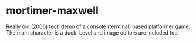 mortimer-maxwell
================

Really old (2006) tech demo of a console (terminal) based platformer game. The main character is a duck. Level and image editors are included too.
